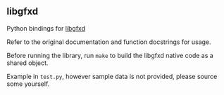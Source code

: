## libgfxd

Python bindings for [libgfxd](https://github.com/glankk/libgfxd/)

Refer to the original documentation and function docstrings for usage.

Before running the library, run `make` to build the libgfxd native code as a shared object.

Example in `test.py`, however sample data is not provided, please source some yourself.
